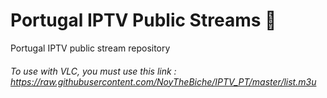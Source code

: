# Portugal IPTV Public Streams 🎥
Portugal IPTV public stream repository

###### To use with VLC, you must use this link : https://raw.githubusercontent.com/NoyTheBiche/IPTV_PT/master/list.m3u
